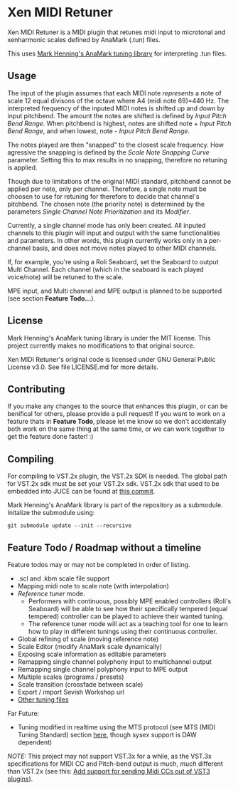 # Xen MIDI Retuner

Xen MIDI Retuner is a MIDI plugin that retunes midi input to microtonal and xenharmonic scales defined by AnaMark (.tun) files.

This uses [Mark Henning's AnaMark tuning library](https://github.com/zardini123/AnaMark-Tuning-Library) for interpreting .tun files.

## Usage

The input of the plugin assumes that each MIDI note _represents_ a note of scale 12 equal divisons of the octave where A4 (midi note 69)=440 Hz.  The interpreted frequency of the inputed MIDI notes is shifted up and down by input pitchbend.  The amount the notes are shifted is defined by _Input Pitch Bend Range_.  When pitchbend is highest, notes are shifted note + _Input Pitch Bend Range_, and when lowest, note - _Input Pitch Bend Range_.  

The notes played are then "snapped" to the closest scale frequency.  How agressive the snapping is defined by the _Scale Note Snapping Curve_ parameter.  Setting this to max results in no snapping, therefore no retuning is applied.

Though due to limitations of the original MIDI standard, pitchbend cannot be applied per note, only per channel.  Therefore, a single note must be choosen to use for retuning for therefore to decide that channel's pitchbend.  The chosen note (the priority note) is determined by the parameters _Single Channel Note Prioritization_ and its _Modifier_.

Currently, a single channel mode has only been created.  All inputed channels to this plugin will input and output with the same functionalities and parameters.  In other words, this plugin currently works only in a per-channel basis, and does not move notes played to other MIDI channels.  

If, for example, you're using a Roli Seaboard, set the Seaboard to output Multi Channel.  Each channel (which in the seaboard is each played voice/note) will be retuned to the scale.

MPE input, and Multi channel and MPE output is planned to be supported (see section **Feature Todo...**).

## License

Mark Henning's AnaMark tuning library is under the MIT license.  This project currently makes no modifications to that original source.

Xen MIDI Retuner's original code is licensed under GNU General Public License v3.0.  See file LICENSE.md for more details.

## Contributing

If you make any changes to the source that enhances this plugin, or can be benifical for others, please provide a pull request!  If you want to work on a feature thats in **Feature Todo**, please let me know so we don't accidentally both work on the same thing at the same time, or we can work together to get the feature done faster!  :)

## Compiling
For compiling to VST.2x plugin, the VST.2x SDK is needed. The global path for VST.2x sdk must be set your VST.2x sdk. VST.2x sdk that used to be embedded into JUCE can be found at [this commit](https://github.com/WeAreROLI/JUCE/tree/8317738112ccceb2c58deac3e4bb167c62682916/modules/juce_audio_processors/format_types/VST3_SDK/pluginterfaces).

Mark Henning's AnaMark library is part of the repository as a submodule.  Initalize the submodule using:

`git submodule update --init --recursive`

## Feature Todo / Roadmap without a timeline
Feature todos may or may not be completed in order of listing.

- .scl and .kbm scale file support
- Mapping midi note to scale note (with interpolation)
- _Reference tuner_ mode.
  - Performers with continuous, possibly MPE enabled controllers (Roli's Seaboard) will be able to see how their specifically tempered (equal tempered) controller can be played to achieve their wanted tuning.
  - The reference tuner mode will act as a teaching tool for one to learn how to play in different tunings using their continuous controller.
- Global refining of scale (moving reference note)
- Scale Editor (modify AnaMark scale dynamically)
- Exposing scale information as editable parameters
- Remapping single channel polyphony input to multichannel output
- Remapping single channel polyphony input to MPE output
- Multiple scales (programs / presets)
- Scale transition (crossfade between scale)
- Export / import Sevish Workshop url
- [Other tuning files](https://hpi.zentral.zone/filetypes) 

Far Future:
- Tuning modified in realtime using the MTS protocol (see MTS (MIDI Tuning Standard) section [here](https://www.midi.org/articles-old/microtuning-and-alternative-intonation-systems), though sysex support is DAW dependent)

_NOTE:_ This project may not support VST.3x for a while, as the VST.3x specifications for MIDI CC and Pitch-bend output is much, _much_ different than VST.2x (see this: [Add support for sending Midi CCs out of VST3 plugins](https://forum.juce.com/t/add-support-for-sending-midi-ccs-out-of-vst3-plugins/35781)).
